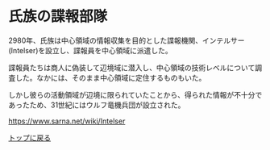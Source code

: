 # 氏族の諜報部隊

2980年、氏族は中心領域の情報収集を目的とした諜報機関、インテルサー(Intelser)を設立し、諜報員を中心領域に派遣した。

諜報員たちは商人に偽装して辺境域に潜入し、中心領域の技術レベルについて調査した。なかには、そのまま中心領域に定住するものもいた。

しかし彼らの活動領域が辺境に限られていたことから、得られた情報が不十分であったため、31世紀にはウルフ竜機兵団が設立された。

<https://www.sarna.net/wiki/Intelser>

[トップに戻る](/)
